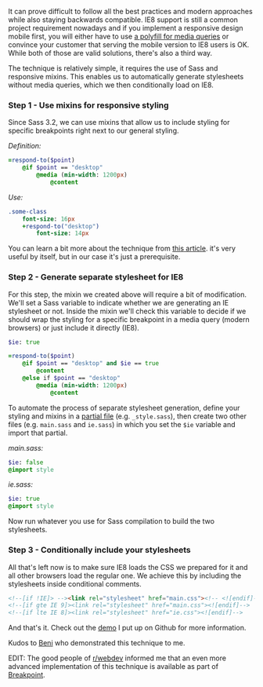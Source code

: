 It can prove difficult to follow all the best practices and modern approaches while also staying backwards compatible. IE8 support is still a common project requirement nowadays and if you implement a responsive design mobile first, you will either have to use [a polyfill for media queries](//github.com/scottjehl/Respond) or convince your customer that serving the mobile version to IE8 users is OK. While both of those are valid solutions, there's also a third way.

The technique is relatively simple, it requires the use of Sass and responsive mixins. This enables us to automatically generate stylesheets without media queries, which we then conditionally load on IE8.

### Step 1 - Use mixins for responsive styling
Since Sass 3.2, we can use mixins that allow us to include styling for specific breakpoints right next to our general styling.

*Definition:*

```sass
=respond-to($point)
    @if $point == "desktop"
        @media (min-width: 1200px)
            @content
```

*Use:*

```sass
.some-class
    font-size: 16px
    +respond-to("desktop")
        font-size: 14px
```

You can learn a bit more about the technique from [this article](http://thesassway.com/intermediate/responsive-web-design-in-sass-using-media-queries-in-sass-32#variables-in-queries-using-content). it's very useful by itself, but in our case it's just a prerequisite.

### Step 2 - Generate separate stylesheet for IE8
For this step, the mixin we created above will require a bit of modification. We'll set a Sass variable to indicate whether we are generating an IE stylesheet or not. Inside the mixin we'll check this variable to decide if we should wrap the styling for a specific breakpoint in a media query (modern browsers) or just include it directly (IE8).

```sass
$ie: true

=respond-to($point)
    @if $point == "desktop" and $ie == true
        @content
    @else if $point == "desktop"
        @media (min-width: 1200px)
            @content
```
To automate the process of separate stylesheet generation, define your styling and mixins in a [partial file](http://sass-lang.com/guide#topic-4) (e.g. `_style.sass`), then create two other files (e.g. `main.sass` and `ie.sass`) in which you set the `$ie` variable and import that partial.

*main.sass:*

```sass
$ie: false
@import style
```

*ie.sass:*

```sass
$ie: true
@import style
```

Now run whatever you use for Sass compilation to build the two stylesheets.

### Step 3 - Conditionally include your stylesheets
All that's left now is to make sure IE8 loads the CSS we prepared for it and all other browsers load the regular one. We achieve this by including the stylesheets inside conditional comments.

```html
<!--[if !IE]> --><link rel="stylesheet" href="main.css"><!-- <![endif]-->
<!--[if gte IE 9]><link rel="stylesheet" href="main.css"><![endif]-->
<!--[if lte IE 8]><link rel="stylesheet" href="ie.css"><![endif]-->
```

And that's it. Check out the [demo](//github.com/mzgajner/ie8-separate-css-technique) I put up on Github for more information.

Kudos to [Beni](//github.com/benib) who demonstrated this technique to me.

EDIT: The good people of [r/webdev](//reddit.com/r/webdev/) informed me that an even more advanced implementation of this technique is available as part of [Breakpoint](//github.com/Team-Sass/breakpoint).

